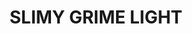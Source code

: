 ---
layout: product
title: "SLIMY GRIME LIGHT"
price: "500" 
desc: "Emajl Efekat"
img_path: "/assets/img/A.MIG-1411.jpg"
brand: "AMMO"
available: true
special_offer: false
new: false
soon: false
cat: "060000"
subcat: "060600"
subsubcat: "00"
sifra: "A.MIG-1411"
---